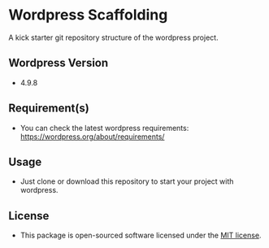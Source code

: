 # Wordpress Scaffolding

A kick starter git repository structure of the wordpress project.

## Wordpress Version

- 4.9.8

## Requirement(s)

- You can check the latest wordpress requirements: <https://wordpress.org/about/requirements/>

## Usage

- Just clone or download this repository to start your project with wordpress.

## License

- This package is open-sourced software licensed under the [MIT license](https://opensource.org/licenses/MIT).
